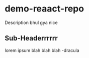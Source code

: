# demo-reaact-repo
Description bhul gya nice


## Sub-Headerrrrrr

lorem ipsum blah blah blah 
-dracula